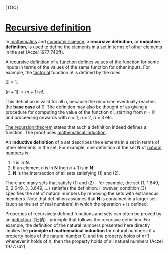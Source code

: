 [TOC]

# [Recursive definition](https://en.wikipedia.org/wiki/Recursive_definition)

In [mathematics](https://en.wikipedia.org/wiki/Mathematics) and [computer science](https://en.wikipedia.org/wiki/Computer_science), a **recursive definition**, or **inductive definition**, is used to define the elements in a [set](https://en.wikipedia.org/wiki/Set_(mathematics)) in terms of other elements in the set (Aczel 1977:740ff).

A [recursive](https://en.wikipedia.org/wiki/Recursive) [definition](https://en.wikipedia.org/wiki/Definition) of a [function](https://en.wikipedia.org/wiki/Function_(mathematics)) defines values of the function for some inputs in terms of the values of the same function for other inputs. For example, the [factorial](https://en.wikipedia.org/wiki/Factorial) function *n*! is defined by the rules

0! = 1.

(*n* + 1)! = (*n* + 1)·*n*!.

This definition is valid for all *n*, because the recursion eventually reaches the **base case** of 0. The definition may also be thought of as giving a procedure for computing the value of the function *n*!, starting from *n* = 0 and proceeding onwards with *n* = 1, *n* = 2, *n* = 3 etc.

[The recursion theorem](https://en.wikipedia.org/wiki/Recursion#The_recursion_theorem) states that such a definition indeed defines a function. The proof uses [mathematical induction](https://en.wikipedia.org/wiki/Mathematical_induction).

An **inductive definition** of a set describes the elements in a set in terms of other elements in the set. For example, one definition of the set **N** of [natural numbers](https://en.wikipedia.org/wiki/Natural_number) is:

1. 1 is in **N**.
2. If an element *n* is in **N** then *n* + 1 is in **N**.
3. **N** is the intersection of all sets satisfying (1) and (2).

There are many sets that satisfy (1) and (2) - for example, the set {1, 1.649, 2, 2.649, 3, 3.649, ...} satisfies the definition. However, condition (3) specifies the set of natural numbers by removing the sets with extraneous members. Note that definition assumes that **N** is contained in a larger set (such as the set of real numbers) in which the operation + is defined.

Properties of recursively defined functions and sets can often be proved by an [induction](https://en.wikipedia.org/wiki/Mathematical_induction)（归纳） principle that follows the recursive definition. For example, the definition of the natural numbers presented here directly implies the **principle of mathematical induction** for natural numbers: if a property holds of the natural number 0, and the property holds of *n*+1 whenever it holds of *n*, then the property holds of all natural numbers (Aczel 1977:742).

